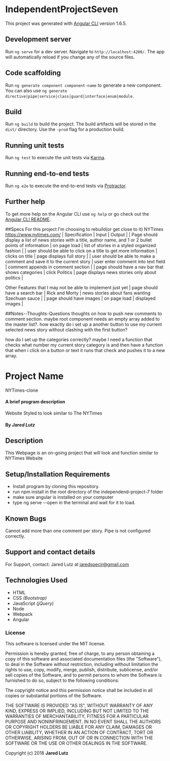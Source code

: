 # IndependentProjectSeven

This project was generated with [Angular CLI](https://github.com/angular/angular-cli) version 1.6.5.

## Development server

Run `ng serve` for a dev server. Navigate to `http://localhost:4200/`. The app will automatically reload if you change any of the source files.

## Code scaffolding

Run `ng generate component component-name` to generate a new component. You can also use `ng generate directive|pipe|service|class|guard|interface|enum|module`.

## Build

Run `ng build` to build the project. The build artifacts will be stored in the `dist/` directory. Use the `-prod` flag for a production build.

## Running unit tests

Run `ng test` to execute the unit tests via [Karma](https://karma-runner.github.io).

## Running end-to-end tests

Run `ng e2e` to execute the end-to-end tests via [Protractor](http://www.protractortest.org/).

## Further help

To get more help on the Angular CLI use `ng help` or go check out the [Angular CLI README](https://github.com/angular/angular-cli/blob/master/README.md).



##Specs
For this project I'm choosing to rebuild(or get close to it) NYTimes https://www.nytimes.com/
| Specification | Input | Output |
| Page should display a list of news stories with a title, author name, and 1 or 2 bullet points of information  |  on page load | list of stories in a styled organized fashion |
| user should be able to click on a title to get more information | clicks on title | page displays full story |
| user should be able to make a comment and save it to the current story | user enter comment into text field | comment appends in comment section |
| page should have a nav bar that shows categories | click Politics | page displays news stories only about politics |

Other Features that I may not be able to implement just yet
| page should have a search bar | Rick and Morty | news stories about fans wanting Szechuan sauce |
| page should have images | on page load | displayed images |

##Notes--Thoughts-Questions
thoughts on how to push new comments to comment section. maybe root component needs an empty array added to the master list?. how exactly do i set up a another button to use my current selected news story without clashing with the first button?  

how do I set up the categories correctly? maybe I need a function that checks what number my current story category is and then have a function that when i click on a button or text it runs that check and pushes it to a new array.

# Project Name
NYTimes-clone

#### A brief program description
Website Styled to look similar to The NYTimes
#### By _**Jared Lutz**_

## Description

This Webpage is an on-going project that will look and function similar to NYTimes Website

## Setup/Installation Requirements

* Install program by cloning this repository.
* run npm install in the root directory of the independend-project-7 folder
* make sure angular is installed on your computer
* type ng serve --open in the terminal and wait for it to load.

## Known Bugs

Cannot add more than one comment per story.
Pipe is not configured correctly.


## Support and contact details

For Support, contact:
Jared Lutz at jaredspecjr@gmail.com

## Technologies Used

* HTML
* CSS _(Bootstrap)_
* JavaScript _(jQuery)_
* Node
* Webpack
* Angular


### License

This software is licensed under the MIT license.

Permission is hereby granted, free of charge, to any person obtaining a copy of this software and associated documentation files (the "Software"), to deal in the Software without restriction, including without limitation the rights to use, copy, modify, merge, publish, distribute, sublicense, and/or sell copies of the Software, and to permit persons to whom the Software is furnished to do so, subject to the following conditions:

The copyright notice and this permission notice shall be included in all copies or substantial portions of the Software.

THE SOFTWARE IS PROVIDED "AS IS", WITHOUT WARRANTY OF ANY KIND, EXPRESS OR IMPLIED, INCLUDING BUT NOT LIMITED TO THE WARRANTIES OF MERCHANTABILITY, FITNESS FOR A PARTICULAR PURPOSE AND NONINFRINGEMENT. IN NO EVENT SHALL THE AUTHORS OR COPYRIGHT HOLDERS BE LIABLE FOR ANY CLAIM, DAMAGES OR OTHER LIABILITY, WHETHER IN AN ACTION OF CONTRACT, TORT OR OTHERWISE, ARISING FROM, OUT OF OR IN CONNECTION WITH THE SOFTWARE OR THE USE OR OTHER DEALINGS IN THE SOFTWARE.

Copyright (c) 2018 **Jared Lutz**
